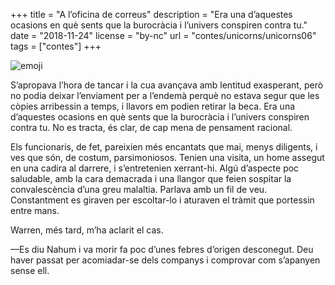 +++
title = "A l’oficina de correus"
description = "Era una d’aquestes ocasions en què sents que la burocràcia i l’univers conspiren contra tu."
date = "2018-11-24"
license = "by-nc"
url = "contes/unicorns/unicorns06"
tags = ["contes"]
+++

<img class="emoji" alt="emoji" src="/contes/unicorns/twemoji/1f3e4.svg">

S’apropava l’hora de tancar i la cua avançava amb lentitud exasperant, però no podia deixar l’enviament per a l’endemà perquè no estava segur que les còpies arribessin a temps, i llavors em podien retirar la beca. Era una d’aquestes ocasions en què sents que la burocràcia i l’univers conspiren contra tu. No es tracta, és clar, de cap mena de pensament racional.

Els funcionaris, de fet, pareixien més encantats que mai, menys diligents, i ves que són, de costum, parsimoniosos. Tenien una visita, un home assegut en una cadira al darrere, i s’entretenien xerrant-hi. Algú d’aspecte poc saludable, amb la cara demacrada i una llangor que feien sospitar la convalescència d’una greu malaltia. Parlava amb un fil de veu. Constantment es giraven per escoltar-lo i aturaven el tràmit que portessin entre mans.

Warren, més tard, m’ha aclarit el cas.

—Es diu Nahum i va morir fa poc d’unes febres d’origen desconegut. Deu haver passat per acomiadar-se dels companys i comprovar com s’apanyen sense ell.
